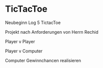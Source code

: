 # TicTacToe

Neubeginn Log 5 TictacToe

Projekt nach Anforderungen von Herrn Rechid

Player v Player

Player v Computer

Computer Gewinnchancen realisieren